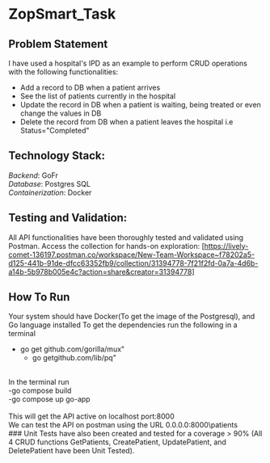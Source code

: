# ZopSmart_Task

## Problem Statement
I have used a hospital's IPD as an example to perform CRUD operations with the following functionalities:
- Add a record to DB when a patient arrives
- See the list of patients currently in the hospital
- Update the record in DB when a patient is waiting, being treated or even change the values in DB
- Delete the record from DB when a patient leaves the hospital i.e Status="Completed"

## Technology Stack:

*Backend*: GoFr<br>
*Database*: Postgres SQL<br>
*Containerization*: Docker
## Testing and Validation:

All API functionalities have been thoroughly tested and validated using Postman. Access the collection for hands-on exploration: [https://lively-comet-136197.postman.co/workspace/New-Team-Workspace~f78202a5-d125-441b-91de-dfcc63352fb9/collection/31394778-7f21f2fd-0a7a-4d6b-a14b-5b978b005e4c?action=share&creator=31394778]
<br>
## How To Run
Your system should have Docker(To get the image of the Postgresql), and Go language installed
To get the dependencies run the following in a terminal<br>
   - go get github.com/gorilla/mux"<br>
	 - go getgithub.com/lib/pq"
<br>
In the terminal run<br>
   -go compose build<br>
   -go compose up go-app<br>
    <br>
This will get the API active on localhost port:8000<br>
We can test the API on postman using the URL 0.0.0.0:8000\patients
<br>
### Unit Tests have also been created and tested for a coverage > 90% (All 4 CRUD functions GetPatients, CreatePatient, UpdatePatient, and DeletePatient have been Unit Tested). 

